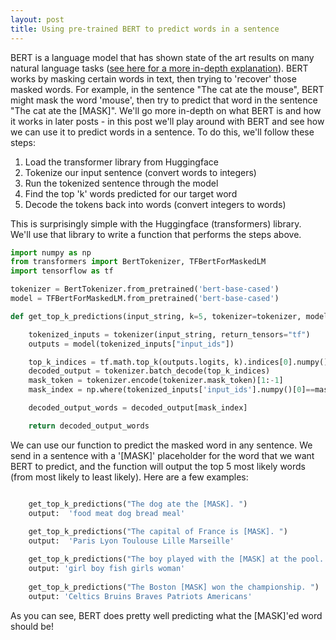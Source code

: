 ```yaml
---
layout: post
title: Using pre-trained BERT to predict words in a sentence
---
```


BERT is a language model that has shown state of the art results on many natural language tasks ([see here for a more in-depth explanation](https://towardsdatascience.com/bert-explained-state-of-the-art-language-model-for-nlp-f8b21a9b6270)). 
BERT works by masking certain words in text, then trying to 'recover' those masked words. 
For example, in the sentence "The cat ate the mouse", BERT might mask the word 'mouse', 
then try to predict that word in the sentence "The cat ate the [MASK]". 
We'll go more in-depth on what BERT is and how it works in later posts - in this post
we'll play around with BERT and see how we can use it to predict words in a sentence. 
To do this, we'll follow these steps:

1. Load the transformer library from Huggingface
2. Tokenize our input sentence (convert words to integers) 
3. Run the tokenized sentence through the model 
4. Find the top 'k' words predicted for our target word 
5. Decode the tokens back into words (convert integers to words) 
     

This is surprisingly simple with the Huggingface (transformers) library.  
We'll use that library to write a function that performs the steps above. 
    
```python 
import numpy as np
from transformers import BertTokenizer, TFBertForMaskedLM
import tensorflow as tf

tokenizer = BertTokenizer.from_pretrained('bert-base-cased')
model = TFBertForMaskedLM.from_pretrained('bert-base-cased')

def get_top_k_predictions(input_string, k=5, tokenizer=tokenizer, model=model) -> str:

    tokenized_inputs = tokenizer(input_string, return_tensors="tf")
    outputs = model(tokenized_inputs["input_ids"])

    top_k_indices = tf.math.top_k(outputs.logits, k).indices[0].numpy()
    decoded_output = tokenizer.batch_decode(top_k_indices)
    mask_token = tokenizer.encode(tokenizer.mask_token)[1:-1]
    mask_index = np.where(tokenized_inputs['input_ids'].numpy()[0]==mask_token)[0][0]

    decoded_output_words = decoded_output[mask_index]

    return decoded_output_words

```

We can use our function to predict the masked word in any sentence.  We 
send in a sentence with a '[MASK]' placeholder for the word that we want BERT to predict, 
and the function will output the top 5 most likely words (from most likely to least likely). 
Here are a few examples:

```python 

    get_top_k_predictions("The dog ate the [MASK]. ")
    output:  'food meat dog bread meal'
    
    get_top_k_predictions("The capital of France is [MASK]. ")
    output:  'Paris Lyon Toulouse Lille Marseille'

    get_top_k_predictions("The boy played with the [MASK] at the pool. ")
    output: 'girl boy fish girls woman'
    
    get_top_k_predictions("The Boston [MASK] won the championship. ")
    output: 'Celtics Bruins Braves Patriots Americans'
```

As you can see, BERT does pretty well predicting what the [MASK]'ed word should be!
    